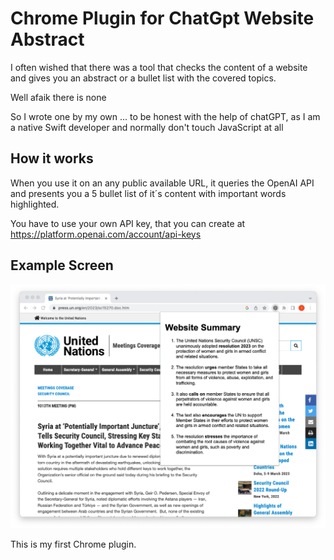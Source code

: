 # Chrome Plugin for ChatGpt Website Abstract
I often wished that there was a tool that checks the content of a website and gives you an abstract or a bullet list with the covered topics.

Well afaik there is none

So I wrote one by my own ... to be honest with the help of chatGPT, as I am a native Swift developer and normally don't touch JavaScript at all

## How it works

When you use it on an any public available URL, it queries the OpenAI API and presents you a 5 bullet list of it´s content with important words highlighted. 

You have to use your own API key, that you can create at https://platform.openai.com/account/api-keys

## Example Screen
![Screenshot Plugin Result](screen.png)

This is my first Chrome plugin. 
